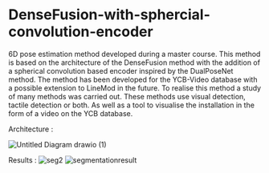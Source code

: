 # DenseFusion-with-sphercial-convolution-encoder

6D pose estimation method developed during a master course. 
This method is based on the architecture of the DenseFusion method with the addition of a spherical convolution based encoder inspired by the DualPoseNet method.
The method has been developed for the YCB-Video database with a possible extension to LineMod in the future.
To realise this method a study of many methods was carried out.
These methods use visual detection, tactile detection or both.
As well as a tool to visualise the installation in the form of a video on the YCB database.

Architecture :

![Untitled Diagram drawio (1)](https://user-images.githubusercontent.com/61682491/172632084-d7a1215f-6ff2-423f-9a4d-8843fe29d321.png)

Results :
![seg2](https://user-images.githubusercontent.com/61682491/172631251-479a27e0-fd54-4a38-a0ba-7044ffe46cb3.png)
![segmentationresult](https://user-images.githubusercontent.com/61682491/172631256-03c411cf-e6d6-4add-b67b-66d887086ce3.png)
